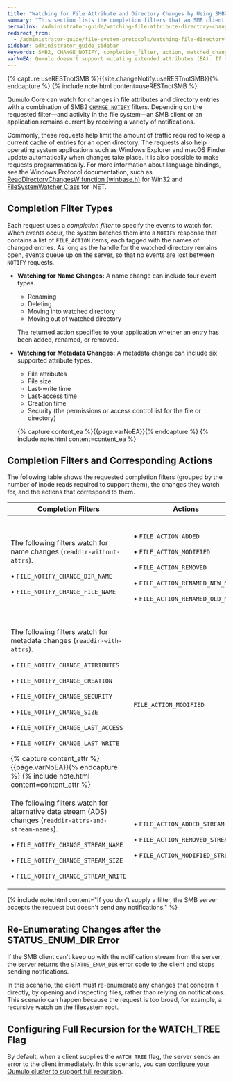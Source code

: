 ```yaml
---
title: "Watching for File Attribute and Directory Changes by Using SMB2 CHANGE_NOTIFY"
summary: "This section lists the completion filters that an SMB client can request and the corresponding actions that Qumulo Core returns for a matched change."
permalink: /administrator-guide/watching-file-attribute-directory-changes/smb2-change-notify.html
redirect_from:
  - /administrator-guide/file-system-protocols/watching-file-directory-changes-smb2-change-notify.html
sidebar: administrator_guide_sidebar
keywords: SMB2, CHANGE_NOTIFY, completion_filter, action, matched_change
varNoEA: Qumulo doesn't support mutating extended attributes (EA). If the system requests only the <code>FILE_NOTIFY_CHANGE_EA</code> filter, no events propagate.
---
```


{% capture useRESTnotSMB %}{{site.changeNotify.useRESTnotSMB}}{% endcapture %}
{% include note.html content=useRESTnotSMB %}

Qumulo Core can watch for changes in file attributes and directory entries with a combination of SMB2 <a href='https://learn.microsoft.com/en-us/openspecs/windows_protocols/ms-smb2/598f395a-e7a2-4cc8-afb3-ccb30dd2df7c'><code>CHANGE_NOTIFY</code></a> filters. Depending on the requested filter&mdash;and activity in the file system&mdash;an SMB client or an application remains current by receiving a variety of notifications.

Commonly, these requests help limit the amount of traffic required to keep a current cache of entries for an open directory. The requests also help operating system applications such as Windows Explorer and macOS Finder update automatically when changes take place. It is also possible to make requests programmatically. For more information about language bindings, see the Windows Protocol documentation, such as [ReadDirectoryChangesW function (winbase.h)](https://learn.microsoft.com/en-us/windows/win32/api/winbase/nf-winbase-readdirectorychangesw) for Win32 and [FileSystemWatcher Class](https://learn.microsoft.com/en-us/dotnet/api/system.io.filesystemwatcher?view=net-7.0) for .NET.

## Completion Filter Types
Each request uses a _completion filter_ to specify the events to watch for. When events occur, the system batches them into a `NOTIFY` response that contains a list of `FILE_ACTION` items, each tagged with the names of changed entries. As long as the handle for the watched directory remains open, events queue up on the server, so that no events are lost between <code>NOTIFY</code> requests.

* **Watching for Name Changes:** A name change can include four event types.
  * Renaming
  * Deleting
  * Moving into watched directory
  * Moving out of watched directory
  
  The returned action specifies to your application whether an entry has been added, renamed, or removed.

* **Watching for Metadata Changes:** A metadata change can include six supported attribute types.
  * File attributes
  * File size
  * Last-write time
  * Last-access time
  * Creation time
  * Security (the permissions or access control list for the file or directory)

  {% capture content_ea %}{{page.varNoEA}}{% endcapture %}
  {% include note.html content=content_ea %}


## Completion Filters and Corresponding Actions
The following table shows the requested completion filters (grouped by the number of inode reads required to support them), the changes they watch for, and the actions that correspond to them.

<table>
<thead>
  <tr>
    <th>Completion Filters</th>
    <th>Actions</th>
    <th>Description</th>
  </tr>
</thead>
<tbody>
  <tr>
    <td>
      <p>The following filters watch for name changes (<code>readdir-without-attrs</code>).</p>      
      <p>&bull;&nbsp;<code>FILE_NOTIFY_CHANGE_DIR_NAME</code></p>        
      <p>&bull;&nbsp;<code>FILE_NOTIFY_CHANGE_FILE_NAME</code></p>  
    </td>
    <td>
      <p>&bull;&nbsp;<code>FILE_ACTION_ADDED</code></p>
      <p>&bull;&nbsp;<code>FILE_ACTION_MODIFIED</code></p>
      <p>&bull;&nbsp;<code>FILE_ACTION_REMOVED</code></p>        
      <p>&bull;&nbsp;<code>FILE_ACTION_RENAMED_NEW_NAME</code></p>
      <p>&bull;&nbsp;<code>FILE_ACTION_RENAMED_OLD_NAME</code></p>
    </td>
    <td>
      <p>When Qumulo Core watches names, it notifies the client when there is an added, removed, or renamed file or directory in the watched directory.</p>
      <p>A <code>rename</code> event sends separate, consecutive events for <code>OLD</code> and <code>NEW</code> names, for example:
<pre>[REMOVED, file_old_name],
[ADDED, file_new_name]</pre>
      </p>
    </td>
  </tr>
  <tr>
    <td>
      <p>The following filters watch for metadata changes (<code>readdir-with-attrs</code>).</p>        
      <p>&bull;&nbsp;<code>FILE_NOTIFY_CHANGE_ATTRIBUTES</code></p>
      <p>&bull;&nbsp;<code>FILE_NOTIFY_CHANGE_CREATION</code></p>
      <p>&bull;&nbsp;<code>FILE_NOTIFY_CHANGE_SECURITY</code></p>        
      <p>&bull;&nbsp;<code>FILE_NOTIFY_CHANGE_SIZE</code></p>
      <p>&bull;&nbsp;<code>FILE_NOTIFY_CHANGE_LAST_ACCESS</code></p>
      <p>&bull;&nbsp;<code>FILE_NOTIFY_CHANGE_LAST_WRITE</code></p>
      {% capture content_attr %}{{page.varNoEA}}{% endcapture %}
      {% include note.html content=content_attr %}    
    </td>
    <td>
      <code>FILE_ACTION_MODIFIED</code>
    </td>
    <td>
      <p>When one of the watched attributes changes for an entry of the watched directory and the filter is requested, the client receives a <code>MODIFIED</code> event.</p>
      <p>{% include note.html content="In Microsoft terminology, attributes are <em>flags.</em> For more information, see <a href='https://learn.microsoft.com/en-us/openspecs/windows_protocols/ms-fscc/ca28ec38-f155-4768-81d6-4bfeb8586fc9'>File Attributes</a> in the Open Specification documentation." %}</p>
    </td>
  </tr>
  <tr>
    <td>
      <p>The following filters watch for alternative data stream (ADS) changes (<code>readdir-attrs-and-stream-names</code>).</p>      
      <p>&bull;&nbsp;<code>FILE_NOTIFY_CHANGE_STREAM_NAME</code></p>
      <p>&bull;&nbsp;<code>FILE_NOTIFY_CHANGE_STREAM_SIZE</code></p>
      <p>&bull;&nbsp;<code>FILE_NOTIFY_CHANGE_STREAM_WRITE</code></p>
    </td>
    <td>
      <p>&bull;&nbsp;<code>FILE_ACTION_ADDED_STREAM</code></p>
      <p>&bull;&nbsp;<code>FILE_ACTION_REMOVED_STREAM</code></p>
      <p>&bull;&nbsp;<code>FILE_ACTION_MODIFIED_STREAM</code></p>      
    </td>
    <td>
      <p>Consider the following example command.</p>
      <pre>echo "data" > watched_dir/file0:stream</pre>
      <p>This command generates the following event.</p>
      <pre>[ADDED_STREAM, file0:stream]</pre>
    </td>   
  </tr>  
</tbody>
</table>

{% include note.html content="If you don't supply a filter, the SMB server accepts the request but doesn't send any notifications." %}

## Re-Enumerating Changes after the STATUS_ENUM_DIR Error
If the SMB client can't keep up with the notification stream from the server, the server returns the `STATUS_ENUM_DIR` error code to the client and stops sending notifications.

In this scenario, the client must re-enumerate any changes that concern it directly, by opening and inspecting files, rather than relying on notifications. This scenario can happen because the request is too broad, for example, a recursive watch on the filesystem root.

## Configuring Full Recursion for the WATCH_TREE Flag
By default, when a client supplies the `WATCH_TREE` flag, the server sends an error to the client immediately. In this scenario, you can [configure your Qumulo cluster to support full recursion](how-file-system-change-notifications-work.md).
